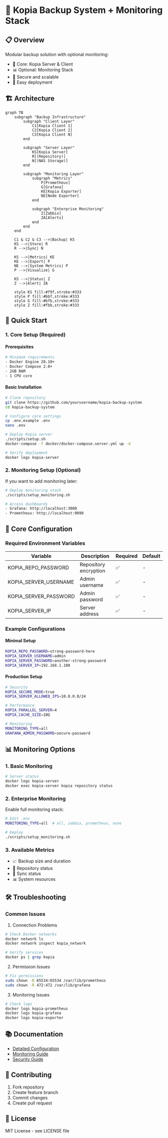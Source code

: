 # 🚀 Kopia Backup System + Monitoring Stack

## 📋 Overview
Modular backup solution with optional monitoring:
- 🔄 Core: Kopia Server & Client
- 📊 Optional: Monitoring Stack
- 🔐 Secure and scalable
- 🚀 Easy deployment

## 🏗️ Architecture

```mermaid
graph TB
    subgraph "Backup Infrastructure"
        subgraph "Client Layer"
            C1[Kopia Client 1]
            C2[Kopia Client 2]
            C3[Kopia Client N]
        end

        subgraph "Server Layer"
            KS[Kopia Server]
            R[(Repository)]
            N[(NAS Storage)]
        end

        subgraph "Monitoring Layer"
            subgraph "Metrics"
                P[Prometheus]
                G[Grafana]
                KE[Kopia Exporter]
                NE[Node Exporter]
            end
            
            subgraph "Enterprise Monitoring"
                Z[Zabbix]
                ZA[Alerts]
            end
        end
    end

    C1 & C2 & C3 -->|Backup| KS
    KS -->|Store| R
    R -->|Sync| N
    
    KS -->|Metrics| KE
    KE -->|Export| P
    NE -->|System Metrics| P
    P -->|Visualize| G
    
    KS -->|Status| Z
    Z -->|Alert| ZA

    style KS fill:#f9f,stroke:#333
    style P fill:#bbf,stroke:#333
    style G fill:#bfb,stroke:#333
    style Z fill:#fbb,stroke:#333
```

## 🚀 Quick Start

### 1. Core Setup (Required)

#### Prerequisites
```bash
# Minimum requirements
- Docker Engine 20.10+
- Docker Compose 2.0+
- 2GB RAM
- 1 CPU core
```

#### Basic Installation
```bash
# Clone repository
git clone https://github.com/yourusername/kopia-backup-system
cd kopia-backup-system

# Configure core settings
cp .env.example .env
nano .env

# Deploy Kopia server
./scripts/setup.sh
docker-compose -f docker/docker-compose.server.yml up -d

# Verify deployment
docker logs kopia-server
```

### 2. Monitoring Setup (Optional)

If you want to add monitoring later:

```bash
# Deploy monitoring stack
./scripts/setup_monitoring.sh

# Access dashboards
- Grafana: http://localhost:3000
- Prometheus: http://localhost:9090
```

## 🔧 Core Configuration

### Required Environment Variables
| Variable | Description | Required | Default |
|----------|-------------|----------|---------|
| KOPIA_REPO_PASSWORD | Repository encryption | ✅ | - |
| KOPIA_SERVER_USERNAME | Admin username | ✅ | - |
| KOPIA_SERVER_PASSWORD | Admin password | ✅ | - |
| KOPIA_SERVER_IP | Server address | ✅ | - |

### Example Configurations

#### Minimal Setup
```bash
KOPIA_REPO_PASSWORD=strong-password-here
KOPIA_SERVER_USERNAME=admin
KOPIA_SERVER_PASSWORD=another-strong-password
KOPIA_SERVER_IP=192.168.1.100
```

#### Production Setup
```bash
# Security
KOPIA_SECURE_MODE=true
KOPIA_SERVER_ALLOWED_IPS=10.0.0.0/24

# Performance
KOPIA_PARALLEL_SERVER=4
KOPIA_CACHE_SIZE=10G

# Monitoring
MONITORING_TYPE=all
GRAFANA_ADMIN_PASSWORD=secure-password
```

## 📊 Monitoring Options

### 1. Basic Monitoring
```bash
# Server status
docker logs kopia-server
docker exec kopia-server kopia repository status
```

### 2. Enterprise Monitoring
Enable full monitoring stack:
```bash
# Edit .env
MONITORING_TYPE=all  # all, zabbix, prometheus, none

# Deploy
./scripts/setup_monitoring.sh
```

### 3. Available Metrics
- 📈 Backup size and duration
- 💾 Repository status
- 🔄 Sync status
- 📊 System resources

## 🛠 Troubleshooting

### Common Issues

1. Connection Problems
```bash
# Check Docker networks
docker network ls
docker network inspect kopia_network

# Verify services
docker ps | grep kopia
```

2. Permission Issues
```bash
# Fix permissions
sudo chown -R 65534:65534 /var/lib/prometheus
sudo chown -R 472:472 /var/lib/grafana
```

3. Monitoring Issues
```bash
# Check logs
docker logs kopia-prometheus
docker logs kopia-grafana
docker logs kopia-exporter
```

## 📚 Documentation
- [Detailed Configuration](docs/configuration.md)
- [Monitoring Guide](monitoring/README.md)
- [Security Guide](docs/security.md)

## 🤝 Contributing
1. Fork repository
2. Create feature branch
3. Commit changes
4. Create pull request

## 📄 License
MIT License - see LICENSE file